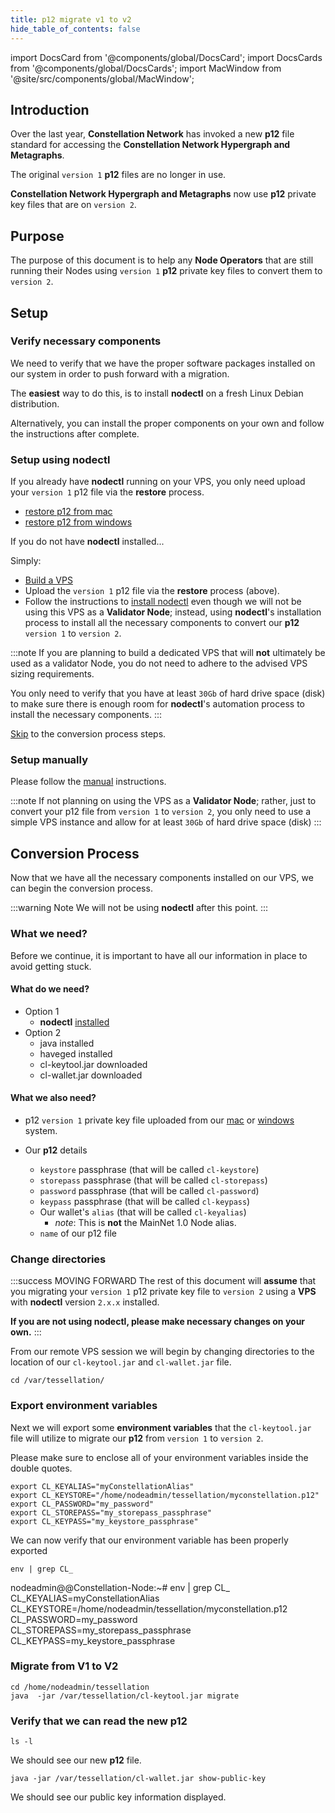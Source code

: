 ```yaml
---
title: p12 migrate v1 to v2
hide_table_of_contents: false
---
```


import DocsCard from '@components/global/DocsCard';
import DocsCards from '@components/global/DocsCards';
import MacWindow from '@site/src/components/global/MacWindow';

<head>
  <title>p12 migrate v1 to v2</title>
  <meta
    name="description"
    content="how to migrate a p12 file in v1 format to v2"
    title="p12 migrate v1 to v2"
  />
  <style>{`
    :root {
      --doc-item-container-width: 60rem;
    }
  `}
  </style>
</head>

## Introduction

Over the last year, **Constellation Network** has invoked a new **p12** file standard for accessing the **Constellation Network Hypergraph and Metagraphs**.

The original `version 1` **p12** files are no longer in use.  

**Constellation Network Hypergraph and Metagraphs** now use **p12** private key files that are on `version 2`.

## Purpose

The purpose of this document is to help any **Node Operators** that are still running their Nodes using `version 1` **p12** private key files to convert them to `version 2`.

## Setup

### Verify necessary components

We need to verify that we have the proper software packages installed on our system in order to push forward with a migration.

The **easiest** way to do this, is to install **nodectl** on a fresh Linux Debian distribution.

Alternatively, you can install the proper components on your own and follow the instructions after complete.

### Setup using nodectl

If you already have **nodectl** running on your VPS, you only need upload your `version 1` p12 file via the **restore** process.

- [restore p12 from mac](../resources/p12backup-mac#restore-p12-file)
- [restore p12 from windows](../resources/p12backup-win#restoring-your-p12)

If you do not have **nodectl** installed...

Simply:
  - [Build a VPS](../validator/get_started.md)
  - Upload the `version 1` p12 file via the **restore** process (above).
  - Follow the instructions to [install nodectl](../automated/nodectlInstall.md) even though we will not be using this VPS as a **Validator Node**; instead, using **nodectl**'s installation process to install all the necessary components to convert our **p12** `version 1` to `version 2`. 

:::note
If you are planning to build a dedicated VPS that will **not** ultimately be used as a validator Node, you do not need to adhere to the advised VPS sizing requirements.

You only need to verify that you have at least `30Gb` of hard drive space (disk) to make sure there is enough room for **nodectl**'s automation process to install the necessary components. 
:::

[Skip](#conversion-process) to the conversion process steps.

### Setup manually

Please follow the [manual](../manual/getting-started-manual.md) instructions. 

:::note
If not planning on using the VPS as a **Validator Node**; rather, just to convert your p12 file from `version 1` to `version 2`, you only need to use a simple VPS instance and allow for at least `30Gb` of hard drive space (disk)
:::

## Conversion Process

Now that we have all the necessary components installed on our VPS, we can begin the conversion process.

:::warning Note
We will not be using **nodectl** after this point.
:::

### What we need?

Before we continue, it is important to have all our information in place to avoid getting stuck.

#### What do we need?
- Option 1
  - **nodectl** [installed](../automated/nodectlInstall.md)
- Option 2
  - java installed
  - haveged installed
  - cl-keytool.jar downloaded
  - cl-wallet.jar downloaded

#### What we also need?

- p12 `version 1` private key file uploaded from our [mac](../resources/p12backup-mac#restore-p12-file) or [windows](../resources/p12backup-win#restoring-your-p12) system.

- Our **p12** details
  - `keystore` passphrase (that will be called `cl-keystore`)
  - `storepass` passphrase (that will be called `cl-storepass`)
  - `password` passphrase (that will be called `cl-password`)
  - `keypass` passphrase (that will be called `cl-keypass`)
  - Our wallet's `alias` (that will be called `cl-keyalias`)
    - *note*: This is **not** the MainNet 1.0 Node alias.
  - `name` of our p12 file

### Change directories

:::success MOVING FORWARD
The rest of this document will **assume** that you migrating your `version 1` p12 private key file to `version 2` using a **VPS** with **nodectl** version `2.x.x` installed.

**If you are not using nodectl, please make necessary changes on your own.**
:::

From our remote VPS session we will begin by changing directories to the location of our `cl-keytool.jar` and `cl-wallet.jar` file.

```
cd /var/tessellation/
```

### Export environment variables

Next we will export some **environment variables** that the `cl-keytool.jar` file will utilize to migrate our **p12** from `version 1` to `version 2`.

Please make sure to enclose all of your environment variables inside the double quotes.

```
export CL_KEYALIAS="myConstellationAlias"
export CL_KEYSTORE="/home/nodeadmin/tessellation/myconstellation.p12"
export CL_PASSWORD="my_password"
export CL_STOREPASS="my_storepass_passphrase"
export CL_KEYPASS="my_keystore_passphrase"
```

We can now verify that our environment variable has been properly exported

```
env | grep CL_
```
<MacWindow>
nodeadmin@@Constellation-Node:~# env | grep CL_<br />
CL_KEYALIAS=myConstellationAlias<br />
CL_KEYSTORE=/home/nodeadmin/tessellation/myconstellation.p12<br />
CL_PASSWORD=my_password<br />
CL_STOREPASS=my_storepass_passphrase<br />
CL_KEYPASS=my_keystore_passphrase<br />
</MacWindow>

### Migrate from V1 to V2
```
cd /home/nodeadmin/tessellation
java  -jar /var/tessellation/cl-keytool.jar migrate
```

### Verify that we can read the new p12
```
ls -l 
```
We should see our new **p12** file.
```
java -jar /var/tessellation/cl-wallet.jar show-public-key
```
We should see our public key information displayed.

